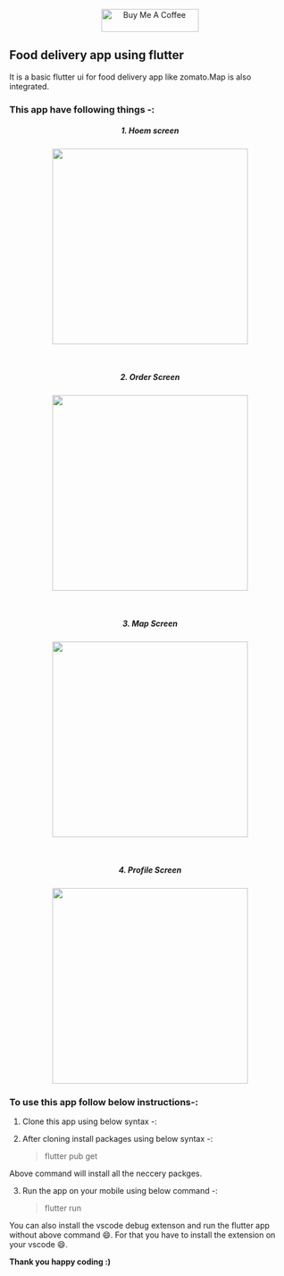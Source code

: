 
<a href="https://www.buymeacoffee.com/DevStack06" target="_blank"  align="center">
    <p  align="center">
   <img   src="https://cdn.buymeacoffee.com/buttons/default-orange.png" alt="Buy Me A Coffee" height="41" width="174">
   </p>
</a>

## Food delivery app using flutter

It is a basic flutter ui for food delivery app like zomato.Map is also integrated.




### This app have following things -:

<h5  align="center">1. Hoem screen</h5>
<p align="center" >
<img  src="https://github.com/ibrahimmohamed6767/images/blob/master/1.png" width="350"></img>
</p>
<br>
<h5  align="center">2. Order Screen </h5>
<p align="center" >
<img src="https://github.com/ibrahimmohamed6767/images/blob/master/2.png" width="350"></img>
</p>
<br>
<h5  align="center" >3. Map Screen </h5>
<p  align="center">
<img src="https://github.com/ibrahimmohamed6767/images/blob/master/3.png" width="350"></img>
</p>
<br>
<h5  align="center">4. Profile Screen</h5>
<p  align="center">
<img src="https://github.com/ibrahimmohamed6767/images/blob/master/4.png" width="350"></img>
</p>

### To use this app follow below instructions-:

1. Clone this app using below syntax -:

2. After cloning install packages using below syntax -:
   > flutter pub get

Above command will install all the neccery packges.

3. Run the app on your mobile using below command -:
   > flutter run

You can also install the vscode debug extenson and run the flutter app without above command :smile:. For that you have to install the extension on your vscode :smile:.

**Thank you happy coding :)**
